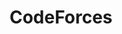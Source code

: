 ---
category: [CodeForces] #Category ID.
hue: var(--c-themeOrangeRed) #Category hue. See note [1].
title: CodeForces #Category title.
description: 
---